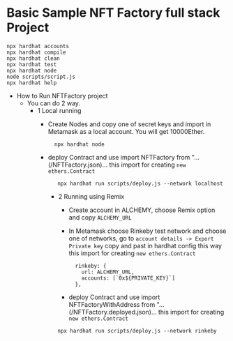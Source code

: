 # Basic Sample NFT Factory full stack Project

```shell
npx hardhat accounts
npx hardhat compile
npx hardhat clean
npx hardhat test
npx hardhat node
node scripts/script.js
npx hardhat help
```

- How to Run NFTFactory project
  - You can do 2 way.
    - 1 Local running 
      - Create Nodes and copy one of secret keys and 
          import in Metamask as a local account. You will get 10000Ether.
        ```shell
          npx hardhat node
        ```
      - deploy Contract and use import NFTFactory from "...(/NFTFactory.json)... 
        this import for creating `new ethers.Contract`
        ```shell
           npx hardhat run scripts/deploy.js --network localhost
        ```

        - 2 Running using Remix 
            - Create account in ALCHEMY, choose Remix option and copy `ALCHEMY_URL`
       
            - In Metamask choose Rinkeby test network and choose one of networks, go to
              `account details -> Export Private key` copy and past in hardhat config this way  
              this import for creating `new ethers.Contract`
              ```shell
                rinkeby: {
                  url: ALCHEMY_URL,
                  accounts: [`0x${PRIVATE_KEY}`]
                },
              ```
            - deploy Contract and use import NFTFactoryWithAddress from "...(/NFTFactory.deployed.json)...
              this import for creating `new ethers.Contract`
        ```shell
           npx hardhat run scripts/deploy.js --network rinkeby
        ```  
